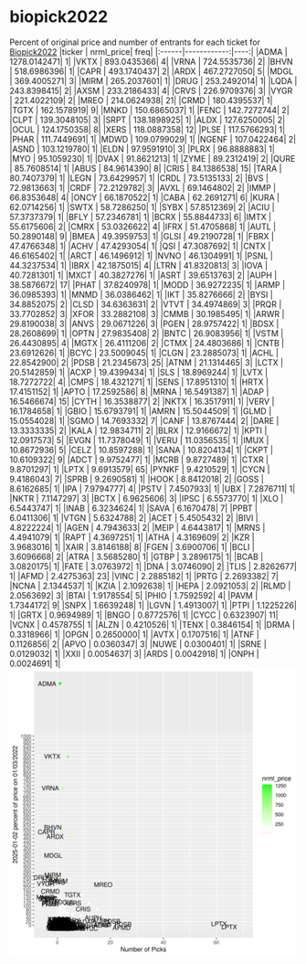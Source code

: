 # biopick2022
Percent of original price and number of entrants for each ticket for [Biopick2022](https://twitter.com/hashtag/Biopick2022)
|ticker |   nrml_price| freq|
|:------|------------:|----:|
|ADMA   | 1278.0142471|    1|
|VKTX   |  893.0435366|    4|
|VRNA   |  724.5535736|    2|
|BHVN   |  518.6986396|    1|
|CAPR   |  493.1740437|    2|
|ARDX   |  467.2727050|    5|
|MDGL   |  369.4005271|    3|
|MIRM   |  265.2037601|    1|
|DRUG   |  253.2492014|    1|
|LQDA   |  243.8398415|    2|
|AXSM   |  233.2186433|    4|
|CRVS   |  226.9709376|    3|
|VYGR   |  221.4022109|    2|
|MREO   |  214.0624938|   21|
|CRMD   |  180.4395537|    1|
|TGTX   |  162.1578919|    9|
|MNKD   |  150.6865037|    1|
|FENC   |  142.7272744|    2|
|CLPT   |  139.3048105|    3|
|SRPT   |  138.1898925|    1|
|ALDX   |  127.6250005|    2|
|OCUL   |  124.1750358|    8|
|XERS   |  118.0887358|   12|
|PLSE   |  117.5766293|    1|
|PHAR   |  111.7449691|    1|
|MDWD   |  109.0799029|    1|
|NGENF  |  107.0422464|    2|
|ASND   |  103.1219780|    1|
|ELDN   |   97.9591910|    3|
|PLRX   |   96.8888883|    1|
|MYO    |   95.1059230|    1|
|DVAX   |   91.8621213|    1|
|ZYME   |   89.2312419|    2|
|QURE   |   85.7608514|    1|
|ABUS   |   84.9614390|    8|
|CRIS   |   84.1386538|   15|
|TARA   |   80.7407379|    1|
|LEGN   |   73.6429957|    1|
|CRDL   |   73.5135133|    2|
|BVS    |   72.9813663|    1|
|CRDF   |   72.2129782|    3|
|AVXL   |   69.1464802|    2|
|IMMP   |   66.8353648|    4|
|ONCY   |   66.1870522|    1|
|CABA   |   62.2691271|    6|
|KURA   |   62.0714256|    1|
|SWTX   |   58.7286250|    1|
|SYBX   |   57.8512369|    2|
|ACIU   |   57.3737379|    1|
|BFLY   |   57.2346781|    1|
|BCRX   |   55.8844733|    6|
|IMTX   |   55.6175606|    2|
|CMRX   |   53.0326622|    4|
|IFRX   |   51.4705868|    1|
|AUTL   |   50.2890148|    9|
|BMEA   |   49.3959753|    1|
|GLSI   |   49.2190728|    1|
|FBRX   |   47.4766348|    1|
|ACHV   |   47.4293054|    1|
|QSI    |   47.3087692|    1|
|CNTX   |   46.6165402|    1|
|ARCT   |   46.1496912|    1|
|NVNO   |   46.1304991|    1|
|PSNL   |   44.3237534|    1|
|IBRX   |   42.1875015|    4|
|LTRN   |   41.8320813|    3|
|IOVA   |   40.7281301|    1|
|MXCT   |   40.3827276|    1|
|ASRT   |   39.6513763|    2|
|AUPH   |   38.5876672|   17|
|PHAT   |   37.8240978|    1|
|MODD   |   36.9272235|    1|
|ARMP   |   36.0985393|    1|
|MNMD   |   36.0386462|    1|
|IKT    |   35.8276666|    2|
|BYSI   |   34.8852075|    2|
|CLSD   |   34.6363631|    2|
|VTVT   |   34.4974869|    3|
|PRQR   |   33.7702852|    3|
|XFOR   |   33.2882108|    3|
|CMMB   |   30.1985495|    1|
|ARWR   |   29.8190038|    3|
|ANVS   |   29.0671226|    3|
|PGEN   |   28.9757422|    1|
|BDSX   |   28.2608699|    1|
|OPTN   |   27.9835408|    2|
|BNTC   |   26.9083956|    1|
|VSTM   |   26.4430895|    4|
|MGTX   |   26.4111206|    2|
|CTMX   |   24.4803686|    1|
|CNTB   |   23.6912626|    1|
|BCYC   |   23.5009045|    1|
|CLGN   |   23.2885073|    1|
|ACHL   |   22.8542900|    2|
|PDSB   |   21.2345673|   25|
|ATNM   |   21.1314465|    3|
|LCTX   |   20.5142859|    1|
|ACXP   |   19.4399434|    1|
|SLS    |   18.8969244|    1|
|LVTX   |   18.7272722|    4|
|CMPS   |   18.4321271|    1|
|SENS   |   17.8951310|    1|
|HRTX   |   17.4151152|    1|
|APTO   |   17.2592586|    8|
|MRNA   |   16.5491387|    1|
|ADAP   |   16.5466674|   15|
|CYTH   |   16.3538877|    2|
|NKTX   |   16.3517911|    1|
|VERV   |   16.1784658|    1|
|GBIO   |   15.6793791|    1|
|AMRN   |   15.5044509|    1|
|GLMD   |   15.0554028|    1|
|SGMO   |   14.7693332|    7|
|CANF   |   13.8767444|    2|
|DARE   |   13.3333335|    2|
|KALA   |   12.9834711|    2|
|BLRX   |   12.9166672|    1|
|KPTI   |   12.0917573|    5|
|EVGN   |   11.7378049|    1|
|VERU   |   11.0356535|    1|
|IMUX   |   10.8672936|    5|
|CELZ   |   10.8597288|    1|
|SANA   |   10.8204134|    1|
|CKPT   |   10.6109322|    9|
|ADCT   |    9.9752477|    1|
|MCRB   |    9.8727489|    1|
|CTXR   |    9.8701297|    1|
|LPTX   |    9.6913579|   65|
|PYNKF  |    9.4210529|    1|
|CYCN   |    9.4186043|    7|
|SPRB   |    9.2690581|    1|
|HOOK   |    8.8412018|    2|
|GOSS   |    8.6162685|    1|
|IPA    |    7.9794777|    4|
|PSTV   |    7.4507933|    1|
|UBX    |    7.2876711|    1|
|NKTR   |    7.1147297|    3|
|BCTX   |    6.9625606|    3|
|IPSC   |    6.5573770|    1|
|XLO    |    6.5443747|    1|
|INAB   |    6.3234624|    1|
|SAVA   |    6.1670478|    7|
|PPBT   |    6.0411306|    1|
|VTGN   |    5.6324788|    2|
|ACET   |    5.4505432|    2|
|BIVI   |    4.8222224|    1|
|AGEN   |    4.7943633|    2|
|MEIP   |    4.6443817|    1|
|MRNS   |    4.4941079|    1|
|RAPT   |    4.3697251|    1|
|ATHA   |    4.3169609|    2|
|KZR    |    3.9683016|    1|
|XAIR   |    3.8146188|    8|
|FGEN   |    3.6900706|    1|
|BCLI   |    3.6096668|    2|
|ATRA   |    3.5685280|    1|
|GTBP   |    3.2896175|    1|
|BCAB   |    3.0820175|    1|
|FATE   |    3.0763972|    1|
|DNA    |    3.0746090|    2|
|TLIS   |    2.8262677|    1|
|AFMD   |    2.4275363|   23|
|VINC   |    2.2885182|    1|
|PRTG   |    2.2693382|    7|
|NCNA   |    2.1344537|    1|
|KZIA   |    2.1092638|    1|
|HEPA   |    2.0921053|    2|
|RLMD   |    2.0563692|    3|
|BTAI   |    1.9178554|    5|
|PHIO   |    1.7592592|    4|
|PAVM   |    1.7344172|    9|
|SNPX   |    1.6639248|    1|
|LGVN   |    1.4913007|    1|
|PTPI   |    1.1225226|    1|
|GRTX   |    0.9694989|    1|
|BNGO   |    0.8772576|    1|
|CYCC   |    0.6323907|   11|
|VCNX   |    0.4578755|    1|
|ALZN   |    0.4210526|    1|
|TENX   |    0.3846154|    1|
|DRMA   |    0.3318966|    1|
|OPGN   |    0.2650000|    1|
|AVTX   |    0.1707516|    1|
|ATNF   |    0.1126856|    2|
|APVO   |    0.0360347|    3|
|NUWE   |    0.0300401|    1|
|SRNE   |    0.0129032|    1|
|XXII   |    0.0054637|    3|
|ARDS   |    0.0042918|    1|
|ONPH   |    0.0024691|    1|
![retvspicks](biopicks.png?raw=true)
